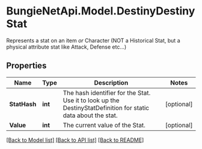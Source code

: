 # BungieNetApi.Model.DestinyDestinyStat
Represents a stat on an item *or* Character (NOT a Historical Stat, but a physical attribute stat like Attack, Defense etc...)
## Properties

Name | Type | Description | Notes
------------ | ------------- | ------------- | -------------
**StatHash** | **int** | The hash identifier for the Stat. Use it to look up the DestinyStatDefinition for static data about the stat. | [optional] 
**Value** | **int** | The current value of the Stat. | [optional] 

[[Back to Model list]](../README.md#documentation-for-models) [[Back to API list]](../README.md#documentation-for-api-endpoints) [[Back to README]](../README.md)

